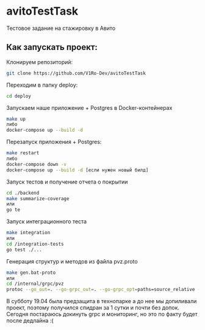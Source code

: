 # avitoTestTask
Тестовое задание на стажировку в Авито

## Как запускать проект:

Клонируем репозиторий:
```sh
git clone https://github.com/V1Ro-Dev/avitoTestTask
```

Переходим в папку deploy:
```sh
cd deploy
```

Запускаем наше приложение + Postgres в Docker-контейнерах
```sh
make up 
либо 
docker-compose up --build -d
```

Перезапуск приложения + Postgres:
```sh
make restart 
либо 
docker-compose down -v
docker-compose up --build -d [если нужен новый билд]
```

Запуск тестов и получение отчета о покрытии
```sh
cd ./backend
make summarize-coverage
или
go te
```

Запуск интеграционного теста
```sh
make integration
или
cd /integration-tests
go test ./...
```

Генерация структур и методов из файла pvz.proto
```sh
make gen.bat-proto
или
cd /internal/grpc/pvz
protoc --go_out=. --go-grpc_out=. --go-grpc_opt=paths=source_relative --go_opt=paths=source_relative *.proto
```

В субботу 19.04 была предзащита в технопарке а до нее мы допиливали проект, поэтому получился спидран за 1 сутки и почти без допок. Сегодня постараюсь докинуть grpc и мониторинг, но это по факту будет после дедлайна :(

